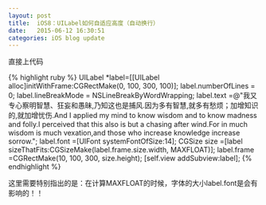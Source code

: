 ```yaml
---
layout: post
title:  iOS8：UILabel如何自适应高度（自动换行）
date:   2015-06-12 16:30:51
categories: iOS blog update
---
```


直接上代码

{% highlight ruby %}
UILabel *label=[[UILabel alloc]initWithFrame:CGRectMake(0, 100, 300, 100)]; 
label.numberOfLines = 0; 
label.lineBreakMode = NSLineBreakByWordWrapping; 
label.text =@"我又专心察明智慧、狂妄和愚昧,乃知这也是捕风.因为多有智慧,就多有愁烦；加增知识的,就加增忧伤.And I applied my mind to know wisdom and to know madness and folly.I perceived that this also is but a chasing after wind.For in much wisdom is much vexation,and those who increase knowledge increase sorrow."; 
label.font =[UIFont systemFontOfSize:14];
CGSize size =[label sizeThatFits:CGSizeMake(label.frame.size.width, MAXFLOAT)]; 
label.frame =CGRectMake(10, 100, 300, size.height); 
[self.view addSubview:label];
{% endhighlight %}

这里需要特别指出的是：在计算MAXFLOAT的时候，字体的大小label.font是会有影响的！！
